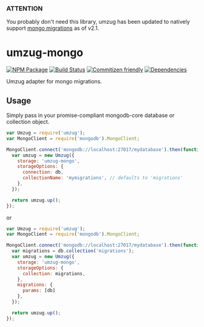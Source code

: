 ### ATTENTION

You probably don't need this library, umzug has been updated to natively support [mongo migrations](https://github.com/sequelize/umzug#mongodbstorage) as of v2.1.

# umzug-mongo
[![NPM Package](https://badge.fury.io/js/umzug-mongo.svg)](https://www.npmjs.com/package/umzug-mongo)
[![Build Status](https://travis-ci.org/patrickhulce/umzug-mongo.svg?branch=master)](https://travis-ci.org/patrickhulce/umzug-mongo)
[![Commitizen friendly](https://img.shields.io/badge/commitizen-friendly-brightgreen.svg)](http://commitizen.github.io/cz-cli/)
[![Dependencies](https://david-dm.org/patrickhulce/umzug-mongo.svg)](https://david-dm.org/patrickhulce/umzug-mongo)

Umzug adapter for mongo migrations.


## Usage

Simply pass in your promise-compliant mongodb-core database or collection object.

```js
var Umzug = require('umzug');
var MongoClient = require('mongodb').MongoClient;

MongoClient.connect('mongodb://localhost:27017/mydatabase').then(function (db) {
  var umzug = new Umzug({
    storage: 'umzug-mongo',
    storageOptions: {
      connection: db,
      collectionName: 'mymigrations', // defaults to 'migrations'
    },
  });

  return umzug.up();
});
```

or

```js
var Umzug = require('umzug');
var MongoClient = require('mongodb').MongoClient;

MongoClient.connect('mongodb://localhost:27017/mydatabase').then(function (db) {
  var migrations = db.collection('migrations');
  var umzug = new Umzug({
    storage: 'umzug-mongo',
    storageOptions: {
      collection: migrations,
    },
    migrations: {
      params: [db]
    },
  });

  return umzug.up();
});
```
